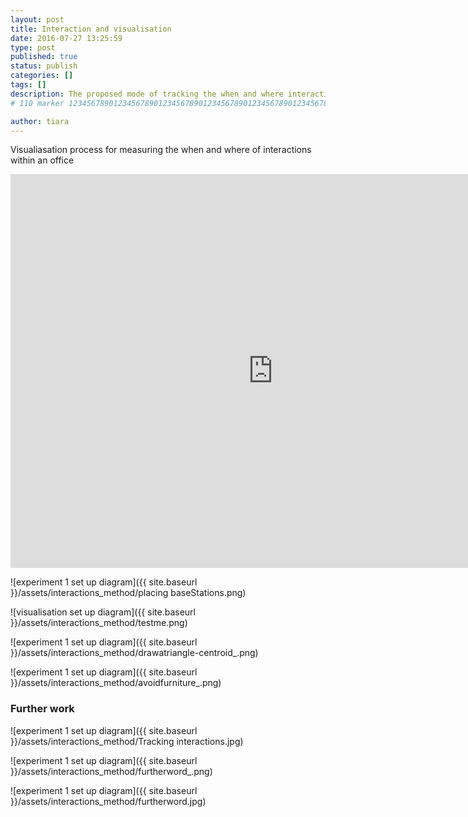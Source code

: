 ```yaml
---
layout: post
title: Interaction and visualisation
date: 2016-07-27 13:25:59
type: post
published: true
status: publish
categories: []
tags: []
description: The proposed mode of tracking the when and where interactions happen within an office environment 
# 110 marker 1234567890123456789012345678901234567890123456789012345678901234567890123456789012345678901234567890123456789

author: tiara
---
```


Visualiasation process for measuring the when and where of interactions within an office 


<iframe width="840" height="630" src="https://www.youtube.com/embed/_xavgL12Ub8" frameborder="0" allowfullscreen></iframe>

![experiment 1 set up diagram]({{ site.baseurl }}/assets/interactions_method/placing baseStations.png) 

![visualisation set up diagram]({{ site.baseurl }}/assets/interactions_method/testme.png) 

![experiment 1 set up diagram]({{ site.baseurl }}/assets/interactions_method/drawatriangle-centroid_.png) 

![experiment 1 set up diagram]({{ site.baseurl }}/assets/interactions_method/avoidfurniture_.png)


### Further work

![experiment 1 set up diagram]({{ site.baseurl }}/assets/interactions_method/Tracking interactions.jpg) 

![experiment 1 set up diagram]({{ site.baseurl }}/assets/interactions_method/furtherword_.png) 

![experiment 1 set up diagram]({{ site.baseurl }}/assets/interactions_method/furtherword.jpg) 
